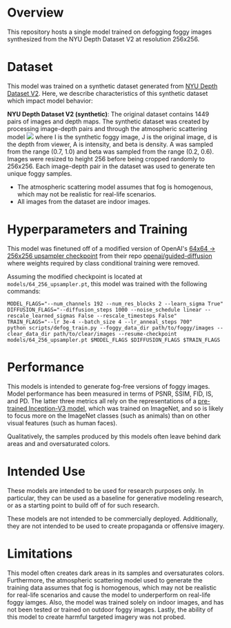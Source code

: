 # Overview

This repository hosts a single model trained on defogging foggy images synthesized from the NYU Depth Dataset V2 at resolution 256x256.

# Dataset

This model was trained on a synthetic dataset generated from [NYU Depth Dataset V2](https://cs.nyu.edu/~silberman/datasets/nyu_depth_v2.html).
Here, we describe characteristics of this synthetic dataset which impact model behavior:

**NYU Depth Dataset V2 (synthetic)**: The original dataset contains 1449 pairs of images and depth maps. The synthetic dataset was created by processing image-depth pairs and through the atmospheric scattering model <img src="https://render.githubusercontent.com/render/math?math=I=J(e^{-\beta d}) %2B A(1 - e^{-\beta d})"> where I is the synthetic foggy image, J is the original image, d is the depth from viewer, A is intensity, and beta is density. A was sampled from the range (0.7, 1.0) and beta was sampled from the range (0.2, 0.6). Images were resized to height 256 before being cropped randomly to 256x256. Each image-depth pair in the dataset was used to generate ten unique foggy samples.

 * The atmospheric scattering model assumes that fog is homogenous, which may not be realistic for real-life scenarios.
 * All images from the dataset are indoor images.

# Hyperparameters and Training

This model was finetuned off of a modified version of OpenAI's [64x64 -&gt; 256x256 upsampler checkpoint](https://github.com/openai/guided-diffusion) from their repo [openai/guided-diffusion](https://github.com/openai/guided-diffusion) where weights required by class conditional training were removed.

Assuming the modified checkpoint is located at `models/64_256_upsampler.pt`, this model was trained with the following commands:

```
MODEL_FLAGS="--num_channels 192 --num_res_blocks 2 --learn_sigma True"
DIFFUSION_FLAGS="--diffusion_steps 1000 --noise_schedule linear --rescale_learned_sigmas False --rescale_timesteps False"
TRAIN_FLAGS="--lr 3e-4 --batch_size 4 --lr_anneal_steps 700"
python scripts/defog_train.py --foggy_data_dir path/to/foggy/images --clear_data_dir path/to/clear/images --resume-checkpoint models/64_256_upsampler.pt $MODEL_FLAGS $DIFFUSION_FLAGS $TRAIN_FLAGS
```

# Performance

This models is intended to generate fog-free versions of foggy images.
Model performance has been measured in terms of PSNR, SSIM, FID, IS, and PD.
The latter three metrics all rely on the representations of a [pre-trained Inception-V3 model](https://arxiv.org/abs/1512.00567),
which was trained on ImageNet, and so is likely to focus more on the ImageNet classes (such as animals) than on other visual features (such as human faces).

Qualitatively, the samples produced by this models often leave behind dark areas and and oversaturated colors.

# Intended Use

These models are intended to be used for research purposes only.
In particular, they can be used as a baseline for generative modeling research, or as a starting point to build off of for such research.

These models are not intended to be commercially deployed.
Additionally, they are not intended to be used to create propaganda or offensive imagery.

# Limitations

This model often creates dark areas in its samples and oversaturates colors. Furthermore, the atmospheric scattering model used to generate the training data assumes that fog is homogenous, which may not be realistic for real-life scenarios and cause the model to underperform on real-life foggy iamges. Also, the model was trained solely on indoor images, and has not been tested or trained on outdoor foggy images. Lastly, the ability of this model to create harmful targeted imagery was not probed.
